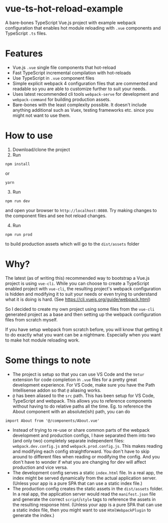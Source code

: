 # vue-ts-hot-reload-example
A bare-bones TypeScript Vue.js project with example webpack configuration that enables hot module reloading with `.vue` components and TypeScript `.ts` files.

# Features
- Vue.js `.vue` single file components that hot-reload
- Fast TypeScript incremental compilation with hot-reloads
- Use TypeScript in `.vue` component files
- Simple explicit webpack 4 configuration files that are commented and readable so you are able to customize further to suit your needs.
- Uses latest recommended cli tools `webpack-serve` for development and `webpack-command` for building production assets.
- Bare-bones with the least complexity possible. It doesn't include anything additional such as Vuex, testing frameworks etc. since you might not want to use them.

# How to use
1. Download/clone the project
2. Run
```
npm install
```
or
```
yarn
```

3. Run
```
npm run dev
```
and open your browser to `http://localhost:8080`. Try making changes to the component files and see hot reload changes.

4. Run
```
npm run prod
```
to build production assets which will go to the `dist/assets` folder

# Why?
The latest (as of writing this) recommended way to bootstrap a Vue.js project is using `vue-cli`. While you can choose to create a TypeScript enabled project with `vue-cli`, the resulting project's webpack configuration is hidden and modifying it to suit your needs or even trying to understand what it is doing is hard. (See https://cli.vuejs.org/guide/webpack.html)

So I decided to create my own project using some files from the `vue-cli` generated project as a base and then setting up the webpack configuration files from scratch myself.

If you have setup webpack from scratch before, you will know that getting it to do exactly what you want can be a nightmare. Especially when you want to make hot module reloading work.

# Some things to note
- The project is setup so that you can use VS Code and the `Vetur` extension for code completion in `.vue` files for a pretty great development experience. For VS Code, make sure you have the Path Intellisense addon so that `@` aliasing works.
- `@` has been aliased to the `src` path. This has been setup for VS Code, TypeScript and webpack. This allows you to reference components without having to do relative paths all the time. Eg. to reference the About component with an absolute(ish) path, you can do 
```
import About from '@/components/About.vue'
``` 
- Instead of trying to re-use or share common parts of the webpack development and production configs, I have separated them into two (and only two) completely separate independent files: `webpack.dev.config.js` and `webpack.prod.config.js`. This makes reading and modifying each config straightforward. You don't have to skip around to different files when reading or modifying the config. And you don't have to wonder if what you are changing for dev will affect production and vice versa.
- The development config serves a static `index.html` file. In a real app, the index might be served dynamically from the actual application server. (Unless your app is a pure SPA that can use a static index file.)
- The production config creates the static assets in the `dist/assets` folder. In a real app, the application server would read the `manifest.json` file and generate the correct `script`/`style` tags to reference the assets in the resulting response html. (Unless your app is a pure SPA that can use a static index file, then you might want to use `HtmlWebpackPlugin` to generate the index.)
